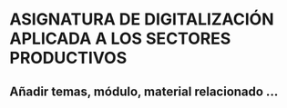# ASIGNATURA DE DIGITALIZACIÓN APLICADA A LOS SECTORES PRODUCTIVOS

## Añadir temas, módulo, material relacionado ...